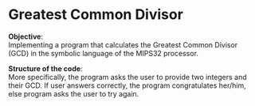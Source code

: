 # Greatest Common Divisor


**Objective**:  
Implementing a program that calculates the Greatest Common Divisor (GCD) in the symbolic language of the MIPS32 processor. 

**Structure of the code**:  
More specifically, the program asks the user to provide two integers and their GCD. If user answers correctly, the program congratulates her/him, else program asks the user to try again.
